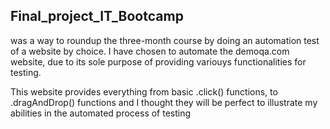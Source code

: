## Final_project_IT_Bootcamp 
was a way to roundup the three-month course by doing an automation test of a website by choice. 
I have chosen to automate the demoqa.com website, due to its sole purpose of providing variouys functionalities for testing. 

This website provides everything from basic .click() functions, to .dragAndDrop() functions and I thought they will be perfect to illustrate my abilities in the automated process of testing
